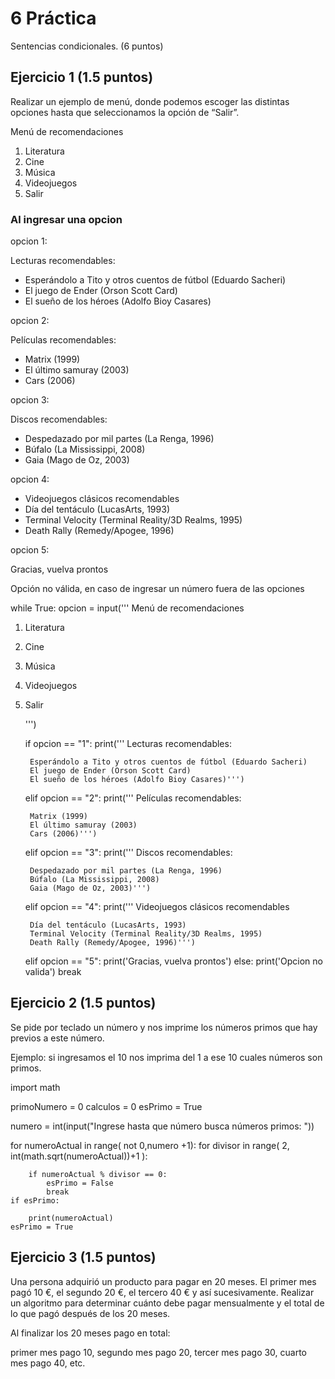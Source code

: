 # 6 Práctica 
Sentencias condicionales. (6 puntos)

## Ejercicio 1 (1.5 puntos)
Realizar un ejemplo de menú, donde podemos escoger las distintas opciones
hasta que seleccionamos la opción de “Salir”.

Menú de recomendaciones
1. Literatura
2. Cine
3. Música
4. Videojuegos
5. Salir

### Al ingresar una opcion
opcion 1:

Lecturas recomendables:

* Esperándolo a Tito y otros cuentos de fútbol (Eduardo
Sacheri)
* El juego de Ender (Orson Scott Card)
* El sueño de los héroes (Adolfo Bioy Casares)

opcion 2:

Películas recomendables:

* Matrix (1999)
* El último samuray (2003)
* Cars (2006)

opcion  3:

Discos recomendables:

* Despedazado por mil partes (La Renga, 1996)
* Búfalo (La Mississippi, 2008)
* Gaia (Mago de Oz, 2003)

opcion 4:

* Videojuegos clásicos recomendables
* Día del tentáculo (LucasArts, 1993)
* Terminal Velocity (Terminal Reality/3D Realms, 1995)
* Death Rally (Remedy/Apogee, 1996)

opcion  5:

Gracias, vuelva prontos

Opción no válida, en caso de ingresar un número fuera de las opciones


while True:
    opcion = input('''
    Menú de recomendaciones

1) Literatura
2) Cine
3) Música
4) Videojuegos
5) Salir

    ''')

    if opcion == "1":
        print('''
        Lecturas recomendables:

        Esperándolo a Tito y otros cuentos de fútbol (Eduardo Sacheri)
        El juego de Ender (Orson Scott Card)
        El sueño de los héroes (Adolfo Bioy Casares)''')
    elif opcion == "2":
        print('''
        Películas recomendables:

        Matrix (1999)
        El último samuray (2003)
        Cars (2006)''')
    elif opcion == "3":
        print('''
        Discos recomendables:

        Despedazado por mil partes (La Renga, 1996)
        Búfalo (La Mississippi, 2008)
        Gaia (Mago de Oz, 2003)''')
    elif opcion == "4":
        print('''
        Videojuegos clásicos recomendables
        
        Día del tentáculo (LucasArts, 1993)
        Terminal Velocity (Terminal Reality/3D Realms, 1995)
        Death Rally (Remedy/Apogee, 1996)''')
    elif opcion == "5":
        print('Gracias, vuelva prontos')
    else:
        print('Opcion no valida')
    break


## Ejercicio 2 (1.5 puntos)
Se pide por teclado un número y nos imprime los números primos que hay previos a este número.

Ejemplo: si ingresamos el 10 nos imprima del 1 a ese 10 cuales números son primos.

import math


primoNumero = 0
calculos = 0
esPrimo = True

numero = int(input("Ingrese hasta que número busca números primos: "))







for numeroActual in range( not 0,numero +1):
    for divisor in range( 2, int(math.sqrt(numeroActual))+1 ):
        
        if numeroActual % divisor == 0:
            esPrimo = False
            break
    if esPrimo:
        
        print(numeroActual)
    esPrimo = True


## Ejercicio 3 (1.5 puntos)
Una persona adquirió un producto para pagar en 20 meses. El primer mes pagó
10 €, el segundo 20 €, el tercero 40 € y así sucesivamente. Realizar un algoritmo
para determinar cuánto debe pagar mensualmente y el total de lo que pagó
después de los 20 meses.

Al finalizar los 20 meses pago en total:

primer mes pago 10, segundo mes pago 20, tercer mes pago 30, cuarto mes pago 40, etc.
